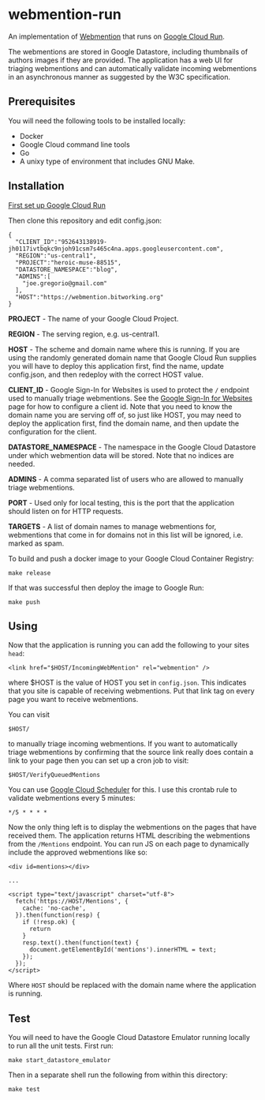 webmention-run
==============

An implementation of [Webmention](https://www.w3.org/TR/webmention/) that runs
on [Google Cloud Run](https://cloud.google.com/run/docs/).

The webmentions are stored in Google Datastore, including thumbnails of authors
images if they are provided. The application has a web UI for triaging
webmentions and can automatically validate incoming webmentions in an
asynchronous manner as suggested by the W3C specification.

Prerequisites
-------------

You will need the following tools to be installed locally:

  - Docker
  - Google Cloud command line tools
  - Go
  - A unixy type of environment that includes GNU Make.

Installation
------------

[First set up Google Cloud Run](https://cloud.google.com/run/docs/setup)

Then clone this repository and edit config.json:

    {
      "CLIENT_ID":"952643138919-jh0117ivtbqkc9njoh91csm7s465c4na.apps.googleusercontent.com",
      "REGION":"us-central1",
      "PROJECT":"heroic-muse-88515",
      "DATASTORE_NAMESPACE":"blog",
      "ADMINS":[
        "joe.gregorio@gmail.com"
      ],
      "HOST":"https://webmention.bitworking.org"
    }

**PROJECT** - The name of your Google Cloud Project.

**REGION** - The serving region, e.g. us-central1.

**HOST** - The scheme and domain name where this is running. If you are using
  the randomly generated domain name that Google Cloud Run supplies you will
  have to deploy this application first, find the name, update config.json, and
  then redeploy with the correct HOST value.

**CLIENT_ID** - Google Sign-In for Websites is used to protect the `/`
  endpoint used to manually triage webmentions. See the [Google Sign-In for
  Websites](https://developers.google.com/identity/sign-in/web/sign-in) page
  for how to configure a client id. Note that you need to know the domain
  name you are serving off of, so just like HOST, you may need to deploy the
  application first, find the domain name, and then update the configuration
  for the client.

**DATASTORE_NAMESPACE** - The namespace in the Google Cloud Datastore under
  which webmention data will be stored. Note that no indices are needed.

**ADMINS** - A comma separated list of users who are allowed to manually
  triage webmentions.

**PORT** - Used only for local testing, this is the port that the application
  should listen on for HTTP requests.

**TARGETS** - A list of domain names to manage webmentions for, webmentions
  that come in for domains not in this list will be ignored, i.e. marked as
  spam.

To build and push a docker image to your Google Cloud Container Registry:

    make release

If that was successful then deploy the image to Google Run:

    make push

Using
-----

Now that the application is running you can add the following to your sites
`head`:

    <link href="$HOST/IncomingWebMention" rel="webmention" />

where $HOST is the value of HOST you set in `config.json`. This indicates
that you site is capable of receiving webmentions. Put that link tag
on every page you want to receive webmentions.

You can visit

    $HOST/

to manually triage incoming webmentions. If you want to automatically triage
webmentions by confirming that the source link really does contain a link
to your page then you can set up a cron job to visit:

    $HOST/VerifyQueuedMentions

You can use [Google Cloud Scheduler](https://cloud.google.com/scheduler/) for this. I use this crontab
rule to validate webmentions every 5 minutes:

    */5 * * * *

Now the only thing left is to display the webmentions on the pages that have
received them. The application returns HTML describing the webmentions
from the `/Mentions` endpoint. You can run JS on each page to dynamically
include the approved webmentions like so:

```
<div id=mentions></div>

...

<script type="text/javascript" charset="utf-8">
  fetch('https://HOST/Mentions', {
    cache: 'no-cache',
  }).then(function(resp) {
    if (!resp.ok) {
      return
    }
    resp.text().then(function(text) {
      document.getElementById('mentions').innerHTML = text;
    });
  });
</script>
```

Where `HOST` should be replaced with the domain name where the application is
running.

Test
----

You will need to have the Google Cloud Datastore Emulator running locally
to run all the unit tests. First run:

    make start_datastore_emulator

Then in a separate shell run the following from within this directory:

    make test
